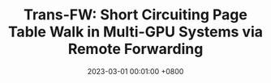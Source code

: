 ---
title:          "<strong>Trans-FW: Short Circuiting Page Table Walk in Multi-GPU Systems via Remote Forwarding</strong>"
cover_text:     "<strong>HPCA 2023</strong>"
date:           2023-03-01 00:01:00 +0800
selected:       false
pub:            "The 29th IEEE International Symposium on High-Performance Computer Architecture"
pub_date:       "2023"

authors:
  - <strong><u>Bingyao Li</u></strong>, Jieming Yin, Anup Holey, Youtao Zhang, Jun Yang, and Xulong Tang
---
